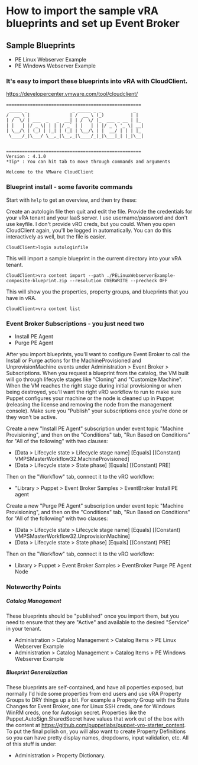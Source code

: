 # How to import the sample vRA blueprints and set up Event Broker

## Sample Blueprints

* PE Linux Webserver Example
* PE Windows Webserver Example

### It's easy to import these blueprints into vRA with CloudClient.

https://developercenter.vmware.com/tool/cloudclient/

```
===================================================
 _____ _                 _ _____ _ _            _
/  __ \ |               | /  __ \ (_)          | |
| /  \/ | ___  _   _  __| | /  \/ |_  ___ _ __ | |_
| |   | |/ _ \| | | |/ _` | |   | | |/ _ \ '_ \| __|
| \__/\ | (_) | |_| | (_| | \__/\ | |  __/ | | | |_
 \____/_|\___/ \__,_|\__,_|\____/_|_|\___|_| |_|\__|


===================================================
Version : 4.1.0
*Tip* : You can hit tab to move through commands and arguments

Welcome to the VMware CloudClient
```

### Blueprint install - some favorite commands

Start with `help` to get an overview, and then try these:

Create an autologin file then quit and edit the file. Provide the credentials for your vRA tenant and your IaaS server. I use username/password and don't use keyfile. I don't provide vRO creds, but you could. When you open CloudClient again, you'll be logged in automatically. You can do this interactively as well, but the file is easier.
```
CloudClient>login autologinfile
```

This will import a sample blueprint in the current directory into your vRA tenant.
```
CloudClient>vra content import --path ./PELinuxWebserverExample-composite-blueprint.zip --resolution OVERWRITE --precheck OFF
```

This will show you the properties, property groups, and blueprints that you have in vRA.
```
CloudClient>vra content list
```

### Event Broker Subscriptions - you just need two

* Install PE Agent
* Purge PE Agent

After you import blueprints, you'll want to configure Event Broker to call the Install or Purge actions for the MachineProvisioned and UnprovisionMachine events under Administration > Event Broker > Subscriptions. When you request a blueprint from the catalog, the VM built will go through lifecycle stages like "Cloning" and "Customize Machine". When the VM reaches the right stage during initial provisioning or when being destroyed, you'll want the right vRO workflow to run to make sure Puppet configures your machine or the node is cleaned up in Puppet (releasing the license and removing the node from the management console). Make sure you "Publish" your subscriptions once you're done or they won't be active.

Create a new "Install PE Agent" subscription under event topic "Machine Provisioning", and then on the "Conditions" tab, "Run Based on Conditions" for "All of the following" with two clauses:
* [Data > Lifecycle state > Lifecycle stage name] [Equals] [(Constant) VMPSMasterWorkflow32.MachineProvisioned]
* [Data > Lifecycle state > State phase] [Equals] [(Constant) PRE]

Then on the "Workflow" tab, connect it to the vRO workflow:
*  "Library > Puppet > Event Broker Samples > EventBroker Install PE agent

Create a new "Purge PE Agent" subscription under event topic "Machine Provisioning", and then on the "Conditions" tab, "Run Based on Conditions" for "All of the following" with two clauses:
* [Data > Lifecycle state > Lifecycle stage name] [Equals] [(Constant) VMPSMasterWorkflow32.UnprovisionMachine]
* [Data > Lifecycle state > State phase] [Equals] [(Constant) PRE]

Then on the "Workflow" tab, connect it to the vRO workflow:
*  Library > Puppet > Event Broker Samples > EventBroker Purge PE Agent Node

### Noteworthy Points

##### Catalog Management
These blueprints should be "published" once you import them, but you need to ensure that they are "Active" and available to the desired "Service" in your tenant.
* Administration > Catalog Management > Catalog Items > PE Linux Webserver Example
* Administration > Catalog Management > Catalog Items > PE Windows Webserver Example

##### Blueprint Generalization
These blueprints are self-contained, and have all poperties exposed, but normally I'd hide some properties from end users and use vRA Property Groups to DRY things up a bit. For example a Property Group with the State Changes for Event Broker, one for Linux SSH creds, one for Windows WinRM creds, one for Autosign secret. Properties like the Puppet.AutoSign.SharedSecret have values that work out of the box with the content at https://github.com/puppetlabs/puppet-vro-starter_content. To put the final polish on, you will also want to create Property Definitions so you can have pretty display names, dropdowns, input validation, etc. All of this stuff is under:
* Administration > Property Dictionary.
